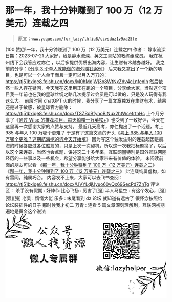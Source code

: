 # 那一年，我十分钟赚到了 100 万（12 万美元）连载之四

> 原文：[`www.yuque.com/for_lazy/thfiu8/czvsduz1v9xa25fe`](https://www.yuque.com/for_lazy/thfiu8/czvsduz1v9xa25fe)

<ne-h2 id="e24de897" data-lake-id="e24de897"><ne-heading-ext><ne-heading-anchor></ne-heading-anchor><ne-heading-fold></ne-heading-fold></ne-heading-ext><ne-heading-content><ne-text id="u3d3c638f">(100 赞)那一年，我十分钟赚到了 100 万（12 万美元）连载之四</ne-text></ne-heading-content></ne-h2> <ne-p id="u26b32f79" data-lake-id="u26b32f79"><ne-text id="u3e2a54b0">作者： 静水流深</ne-text></ne-p> <ne-p id="u64230aed" data-lake-id="u64230aed"><ne-text id="u10d979b7">日期：2023-07-21</ne-text></ne-p> <ne-p id="u5a9161e5" data-lake-id="u5a9161e5"><ne-text id="uc37b4bdb">大家好，我是静水流深，英文工具站的教练组成员。</ne-text></ne-p> <ne-p id="u23857138" data-lake-id="u23857138"><ne-text id="ua1b31b7c">我在杭州线下会我答应过亦仁 ，以后多提供优质出海内容，让生财有术越办越好。</ne-text></ne-p> <ne-p id="uad0679b7" data-lake-id="uad0679b7"><ne-text id="u12bfba37">我之前的分享：《</ne-text>[<ne-text id="ub50455b9">分享 3 个单人就能做的海外赚钱案例</ne-text>](https://articles.zsxq.com/id_v48v1teovt51.html)<ne-text id="ua2856009">》</ne-text></ne-p> <ne-p id="uea1e923d" data-lake-id="uea1e923d"><ne-text id="u04179524">后来我又拿出了一个新的项目，也是可以一个人单干而且一定可以月入万刀的：</ne-text></ne-p> <ne-p id="u408479d4" data-lake-id="u408479d4">[<ne-text id="ua1c91127">https://tj51bxige8.feishu.cn/docx/M0hMdjWj3o8WtNxZdv4cLnfenIh</ne-text>](https://tj51bxige8.feishu.cn/docx/M0hMdjWj3o8WtNxZdv4cLnfenIh)</ne-p> <ne-p id="ua89fb557" data-lake-id="ua89fb557"><ne-text id="ua4a327e5">然后依然一些人存在疑问，今天我在这里用正在跑的一个项目，分享给大家，当然这个项目我一年前也在我的星球丝绸之路几次提示过会员是可以做的，只是没人玩得有我这么大。</ne-text></ne-p> <ne-p id="u9b3d741d" data-lake-id="u9b3d741d"><ne-text id="ub1d53f01">前段时间 chatGPT 火的时候，我分享了一篇文章独发在生财有术，结果还是过于敏感，被星球官方删除：</ne-text></ne-p> <ne-p id="u9a7485ec" data-lake-id="u9a7485ec">[<ne-text id="ue55c6ec9">https://tj51bxige8.feishu.cn/docx/TSZBdBfynoBINux2htWcefrtnHc</ne-text>](https://tj51bxige8.feishu.cn/docx/TSZBdBfynoBINux2htWcefrtnHc)</ne-p> <ne-p id="u61b46af5" data-lake-id="u61b46af5"><ne-text id="u3dca6b1e">上个月分享了《</ne-text>[<ne-text id="u9977d7c0">通过 Wise 的推荐项目，每天躺赚一万英镑+</ne-text>](https://articles.zsxq.com/id_qnc6wdmglwlw.html)<ne-text id="u2017ef25">》也受到了一致好评，今天在这里再一次感谢大家的点赞与支持。</ne-text></ne-p> <ne-p id="u2cbbac4b" data-lake-id="u2cbbac4b"><ne-text id="ud7524a61">最近几天高考，亦仁抛出了一个话题，考上 985 与年入 100 万哪个更难？</ne-text></ne-p> <ne-p id="uaf971b1c" data-lake-id="uaf971b1c"><ne-text id="u70a67ad8">于是有了这篇文章的开头《</ne-text>[<ne-text id="ub23aa56f">考上 985 与年入 100 万哪个更难？这期航海挖的坑今天开始填</ne-text>](https://articles.zsxq.com/id_65wzma8vdxok.html)<ne-text id="u1efa49d3">》</ne-text></ne-p> <ne-p id="u8976b9dc" data-lake-id="u8976b9dc"><ne-text id="u2bd532db">因为写这个独发生财的连载起因是航海的时候答应过各位船友的，只是上次一次契机，所以这一次我把标题换了，以后以这个来连载，当然也会点题，讲述这二十多年来，互联网圈特别是国外互联网圈经历的一些事以及一些机会，希望分享能够给大家带来有价值的体验。</ne-text></ne-p> <ne-p id="ub28b2b2d" data-lake-id="ub28b2b2d"><ne-text id="ue63e58f6">未阅读前面的朋友可以看</ne-text></ne-p> <ne-p id="u2fa8ae73" data-lake-id="u2fa8ae73"><ne-text id="ud2fcdcff">《</ne-text>[<ne-text id="u5ff20565">那一年，我十分钟赚到了 100 万（12 万美元）连载之二</ne-text>](https://articles.zsxq.com/id_bo54f1j15pfl.html)<ne-text id="u3bae6a0f">》</ne-text></ne-p> <ne-p id="ub73c142b" data-lake-id="ub73c142b"><ne-text id="ue8e71bf7">《</ne-text>[<ne-text id="u9f379980">那一年，我十分钟赚到了 100 万（12 万美元）连载之三</ne-text>](https://articles.zsxq.com/id_7w6i54k1uepd.html)<ne-text id="ub3d76fec">》</ne-text></ne-p> <ne-p id="u17ddfbf6" data-lake-id="u17ddfbf6"><ne-text id="ubae8bad4" ne-bold="true">此连载纯属虚构，如有雷同，纯属巧合</ne-text><ne-text id="ub2f78387">。</ne-text></ne-p> <ne-p id="ub27919eb" data-lake-id="ub27919eb"><ne-text id="u0dfcd622">内容发不上来，大家可以去飞书查阅：</ne-text></ne-p> <ne-p id="u6c36698a" data-lake-id="u6c36698a">[<ne-text id="u858840e9">https://tj51bxige8.feishu.cn/docx/UVYLdjUyuo60vQx69SecPd7ZnTg</ne-text>](https://tj51bxige8.feishu.cn/docx/UVYLdjUyuo60vQx69SecPd7ZnTg)</ne-p> <ne-hole id="u121a5e50" data-lake-id="u121a5e50"><ne-card data-card-name="hr" data-card-type="block" id="oHpTH" data-event-boundary="card"><ne-p id="u2da8c7c8" data-lake-id="u2da8c7c8"><ne-text id="u5129e0bf">评论区：</ne-text></ne-p> <ne-p id="u6bc1ed21" data-lake-id="u6bc1ed21"><ne-text id="u54ad1416">杀手没有假期 : 好棒👍</ne-text> <ne-text id="u11fd504e">比心飞扬 : 厉害了[强]</ne-text> <ne-text id="ufe12eeb0">半人马星空 : 有这个发心，[强][强][强]</ne-text> <ne-text id="u29351e40">老吴 : 惰惰大佬</ne-text> <ne-text id="ue1556e5b">乐多 : 末尾看到 dz 论坛 就知道有远古了 很怀念按照给论坛装插件的日子 那时候我才初二</ne-text> <ne-text id="uf4b1f967">万青 : 连看 5 篇文章深刻理解到，互联网初期遍地是黄金这个说法</ne-text></ne-p> <ne-p id="u285b0015" data-lake-id="u285b0015"><ne-card data-card-name="image" data-card-type="inline" id="OftyD" data-event-boundary="card">![](img/894d30a529e7c37bcd3392323c99941c.png)  <ne-hole id="u4eea58b8" data-lake-id="u4eea58b8"><ne-card data-card-name="hr" data-card-type="block" id="UBMC3" data-event-boundary="card"></ne-card></ne-hole></ne-card></ne-p></ne-card></ne-hole>